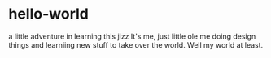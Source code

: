 # hello-world
a little adventure in learning this jizz
It's me, just little ole me doing design things and learniing new stuff to take over the world. Well my world at least.
